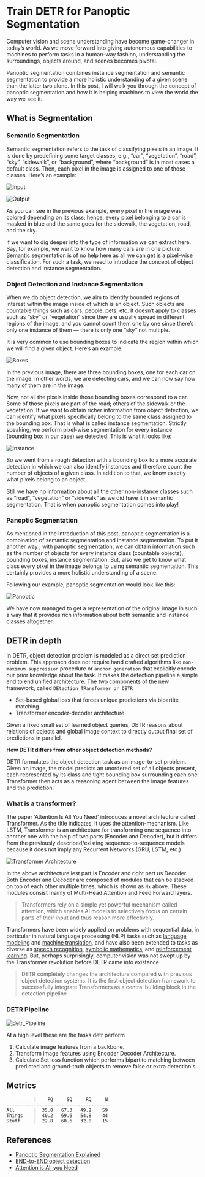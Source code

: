 # Train DETR for Panoptic Segmentation

Computer vision and scene understanding have become game-changer in today’s world. As we move forward into giving autonomous capabilities to machines to perform tasks in a human-way fashion, understanding the surroundings, objects around, and scenes becomes pivotal. 

Panoptic segmentation combines instance segmentation and semantic segmentation to provide a more holistic understanding of a given scene than the latter two alone. In this post, I will walk you through the concept of panoptic segmentation and how it is helping machines to view the world the way we see it.


## What is Segmentation
### Semantic Segmentation

Semantic segmentation refers to the task of classifying pixels in an image. It is done by predefining some target classes, e.g., “car”, “vegetation”, “road”, “sky”, “sidewalk”, or “background”, where “background” is in most cases a default class. Then, each pixel in the image is assigned to one of those classes. Here’s an example:

![Input](./assets/input.png)

![Output](./assets/output.png)

As you can see in the previous example, every pixel in the image was colored depending on its class; hence, every pixel belonging to a car is masked in blue and the same goes for the sidewalk, the vegetation, road, and the sky.

if we want to dig deeper into the type of information we can extract here. Say, for example, we want to know how many cars are in one picture. Semantic segmentation is of no help here as all we can get is a pixel-wise classification. For such a task, we need to introduce the concept of object detection and instance segmentation.

### Object Detection and Instance Segmentation

When we do object detection, we aim to identify bounded regions of interest within the image inside of which is an object. Such objects are countable things such as cars, people, pets, etc. It doesn’t apply to classes such as “sky” or “vegetation” since they are usually spread in different regions of the image, and you cannot count them one by one since there’s only one instance of them — there is only one “sky” not multiple.

It is very common to use bounding boxes to indicate the region within which we will find a given object. Here’s an example:

![Boxes](./assets/boxes.png)

In the previous image, there are three bounding boxes, one for each car on the image. In other words, we are detecting cars, and we can now say how many of them are in the image.

Now, not all the pixels inside those bounding boxes correspond to a car. Some of those pixels are part of the road; others of the sidewalk or the vegetation. If we want to obtain richer information from object detection, we can identify what pixels specifically belong to the same class assigned to the bounding box. That is what is called instance segmentation. Strictly speaking, we perform pixel-wise segmentation for every instance (bounding box in our case) we detected. This is what it looks like:

![Instance](./assets/instance.png)

So we went from a rough detection with a bounding box to a more accurate detection in which we can also identify instances and therefore count the number of objects of a given class. In addition to that, we know exactly what pixels belong to an object.

Still we have no information about all the other non-instance classes such as “road”, “vegetation” or “sidewalk” as we did have it in semantic segmentation. That is when panoptic segmentation comes into play!

### Panoptic Segmentation

As mentioned in the introduction of this post, panoptic segmentation is a combination of semantic segmentation and instance segmentation. To put it another way , with panoptic segmentation, we can obtain information such as the number of objects for every instance class (countable objects), bounding boxes, instance segmentation. But, also we get to know what class every pixel in the image belongs to using semantic segmentation. This certainly provides a more holistic understanding of a scene.

Following our example, panoptic segmentation would look like this:

![Panoptic](./assets/panoptic.png)

We have now managed to get a representation of the original image in such a way that it provides rich information about both semantic and instance classes altogether.


## DETR in depth

In DETR, object detection problem is modeled as a direct set prediction problem. This approach does not require hand crafted algorithms like `non-maximum suppression` procedure or `anchor generation` that explicitly encode our prior knowledge about the task. It makes the detection pipeline a simple end to end unified architecture. The two components of the new framework, called `DEtection TRansformer or DETR`

* Set-based global loss that forces unique predictions via bipartite matching.
* Transformer encoder-decoder architecture.

Given a fixed small set of learned object queries, DETR reasons about relations of  objects and global image context to directly output final set of predictions in parallel.


**How DETR differs from other object detection methods?**

DETR formulates the object detection task as an image-to-set problem. Given an image, the model predicts an unordered set of all objects present, each represented by its class and tight bounding box surrounding each one. Transformer then acts as a reasoning agent between the image features and the prediction.

### What is a transformer?

The paper ‘Attention Is All You Need’ introduces a novel architecture called Transformer. As the title indicates, it uses the attention-mechanism. Like LSTM, Transformer is an architecture for transforming one sequence into another one with the help of two parts (Encoder and Decoder), but it differs from the previously described/existing sequence-to-sequence models because it does not imply any Recurrent Networks (GRU, LSTM, etc.)

![Transformer Architecture](./assets/attention_arch.png)

In the above architecture lest part is Encoder and right part us Decoder. Both Encoder and Decoder are composed of modules that can be stacked on top of each other multiple times, which is shown as `Nx` above. These modules consist mainly of Multi-Head Attention and Feed Forward layers. 


> Transformers rely on a simple yet powerful mechanism called attention, which enables AI models to selectively focus on certain parts of their input and thus reason more effectively.


Transformers have been widely applied on problems with sequential data, in particular in natural language processing (NLP) tasks such as [language modeling](https://ai.facebook.com/blog/roberta-an-optimized-method-for-pretraining-self-supervised-nlp-systems/) and [machine translation](https://ai.facebook.com/blog/facebook-leads-wmt-translation-competition/), and have also been extended to tasks as diverse as [speech recognition](https://engineering.fb.com/ai-research/wav2letter/), [symbolic mathematics](https://ai.facebook.com/blog/using-neural-networks-to-solve-advanced-mathematics-equations/), and [reinforcement learning](https://arxiv.org/abs/2002.09402). But, perhaps surprisingly, computer vision was not swept up by the Transformer revolution before DETR came into existance.


> DETR completely changes the architecture compared with previous object detection systems. It is the first object detection framework to successfully integrate Transformers as a central building block in the detection pipeline


### DETR Pipeline


![detr_Pipeline](./assets/detr_pipeline.png)

At a high level these are the tasks detr perform 

1. Calculate image features from a backbone.
2. Transform image features using Encoder Decoder Architecture.
3. Calculate Set loss function which performs bipartite matching between predicted and ground-truth objects to remove false or extra detection's.




## Metrics

```
          |    PQ     SQ     RQ     N
--------------------------------------
All       |  35.8   67.3   49.2    59
Things    |  40.2   69.6   54.8    44
Stuff     |  22.8   60.6   32.8    15
```


## References

* [Panoptic Segmentation Explained](https://hasty.ai/blog/panoptic-segmentation-explained)
* [END-to-END object detection](https://ai.facebook.com/blog/end-to-end-object-detection-with-transformers)
* [Attention is All you Need](https://proceedings.neurips.cc/paper/2017/file/3f5ee243547dee91fbd053c1c4a845aa-Paper.pdf)